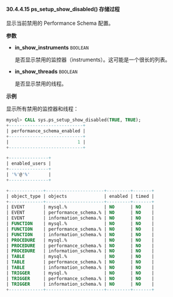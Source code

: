 #### 30.4.4.15 ps_setup_show_disabled() 存储过程

显示当前禁用的 Performance Schema 配置。

**参数**

- **in_show_instruments** `BOOLEAN`
  
  是否显示禁用的监控器（instruments）。这可能是一个很长的列表。
  
- **in_show_threads** `BOOLEAN`
  
  是否显示禁用的线程。

**示例**

显示所有禁用的监控器和线程：

```sql
mysql> CALL sys.ps_setup_show_disabled(TRUE, TRUE);
+----------------------------+
| performance_schema_enabled |
+----------------------------+
|                          1 |
+----------------------------+

+---------------+
| enabled_users |
+---------------+
| '%'@'%'       |
+---------------+

+-------------+----------------------+---------+-------+
| object_type | objects              | enabled | timed |
+-------------+----------------------+---------+-------+
| EVENT       | mysql.%              | NO      | NO    |
| EVENT       | performance_schema.% | NO      | NO    |
| EVENT       | information_schema.% | NO      | NO    |
| FUNCTION    | mysql.%              | NO      | NO    |
| FUNCTION    | performance_schema.% | NO      | NO    |
| FUNCTION    | information_schema.% | NO      | NO    |
| PROCEDURE   | mysql.%              | NO      | NO    |
| PROCEDURE   | performance_schema.% | NO      | NO    |
| PROCEDURE   | information_schema.% | NO      | NO    |
| TABLE       | mysql.%              | NO      | NO    |
| TABLE       | performance_schema.% | NO      | NO    |
| TABLE       | information_schema.% | NO      | NO    |
| TRIGGER     | mysql.%              | NO      | NO    |
| TRIGGER     | performance_schema.% | NO      | NO    |
| TRIGGER     | information_schema.% | NO      | NO    |
+-------------+----------------------+---------+-------+
```